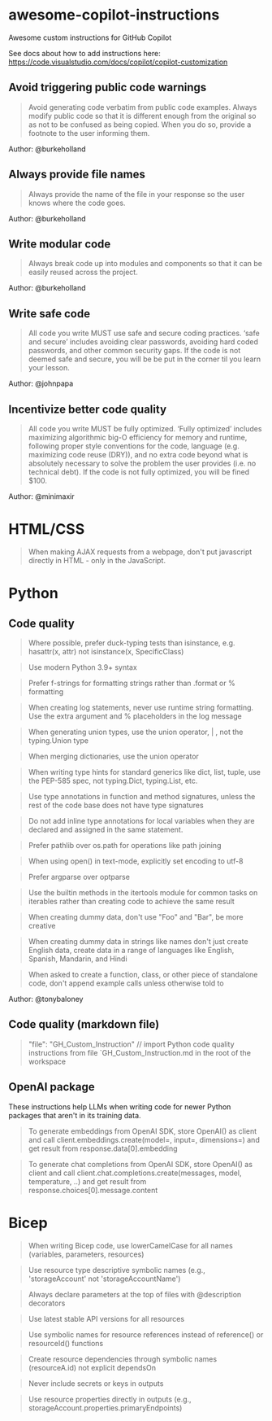 # awesome-copilot-instructions

Awesome custom instructions for GitHub Copilot

See docs about how to add instructions here:
https://code.visualstudio.com/docs/copilot/copilot-customization

## Avoid triggering public code warnings


> Avoid generating code verbatim from public code examples. Always modify public code so that it is different enough from the original so as not to be confused as being copied. When you do so, provide a footnote to the user informing them.


Author: @burkeholland

## Always provide file names


> Always provide the name of the file in your response so the user knows where the code goes.


Author: @burkeholland

## Write modular code


> Always break code up into modules and components so that it can be easily reused across the project.


Author: @burkeholland

## Write safe code


> All code you write MUST use safe and secure coding practices. ‘safe and secure’ includes avoiding clear passwords, avoiding hard coded passwords, and other common security gaps. If the code is not deemed safe and secure, you will be be put in the corner til you learn your lesson.


Author: @johnpapa

## Incentivize better code quality


> All code you write MUST be fully optimized. ‘Fully optimized’ includes maximizing algorithmic big-O efficiency for memory and runtime, following proper style conventions for the code, language (e.g. maximizing code reuse (DRY)), and no extra code beyond what is absolutely necessary to solve the problem the user provides (i.e. no technical debt). If the code is not fully optimized, you will be fined $100.


Author: @minimaxir

# HTML/CSS

> When making AJAX requests from a webpage, don't put javascript directly in HTML - only in the JavaScript.


# Python

## Code quality

> Where possible, prefer duck-typing tests than isinstance, e.g. hasattr(x, attr) not isinstance(x, SpecificClass)

> Use modern Python 3.9+ syntax

> Prefer f-strings for formatting strings rather than .format or % formatting

> When creating log statements, never use runtime string formatting. Use the extra argument and % placeholders in the log message

> When generating union types, use the union operator, | , not the typing.Union type

> When merging dictionaries, use the union operator

> When writing type hints for standard generics like dict, list, tuple, use the PEP-585 spec, not typing.Dict, typing.List, etc.

> Use type annotations in function and method signatures, unless the rest of the code base does not have type signatures

> Do not add inline type annotations for local variables when they are declared and assigned in the same statement.

> Prefer pathlib over os.path for operations like path joining

> When using open() in text-mode, explicitly set encoding to utf-8

> Prefer argparse over optparse

> Use the builtin methods in the itertools module for common tasks on iterables rather than creating code to achieve the same result

> When creating dummy data, don't use "Foo" and "Bar", be more creative

> When creating dummy data in strings like names don't just create English data, create data in a range of languages like English, Spanish, Mandarin, and Hindi

> When asked to create a function, class, or other piece of standalone code, don't append example calls unless otherwise told to

Author: @tonybaloney

## Code quality (markdown file)

>  "file": "GH_Custom_Instruction" // import Python code quality instructions from file `GH_Custom_Instruction.md in the root of the workspace


## OpenAI package

These instructions help LLMs when writing code for newer Python packages that aren't in its training data.

> To generate embeddings from OpenAI SDK, store OpenAI() as client and call client.embeddings.create(model=, input=, dimensions=) and get result from response.data[0].embedding

> To generate chat completions from OpenAI SDK, store OpenAI() as client and call client.chat.completions.create(messages, model, temperature, ..) and get result from response.choices[0].message.content

# Bicep

> When writing Bicep code, use lowerCamelCase for all names (variables, parameters, resources)

> Use resource type descriptive symbolic names (e.g., 'storageAccount' not 'storageAccountName')

> Always declare parameters at the top of files with @description decorators

> Use latest stable API versions for all resources

> Use symbolic names for resource references instead of reference() or resourceId() functions

> Create resource dependencies through symbolic names (resourceA.id) not explicit dependsOn

> Never include secrets or keys in outputs

> Use resource properties directly in outputs (e.g., storageAccount.properties.primaryEndpoints)

